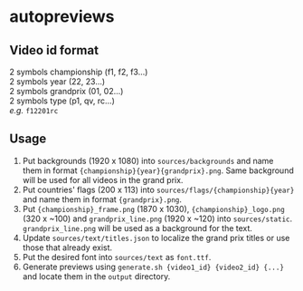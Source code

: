 # autopreviews

## Video id format

2 symbols championship (f1, f2, f3...)  
2 symbols year (22, 23...)  
2 symbols grandprix (01, 02...)  
2 symbols type (p1, qv, rc...)  
*e.g.* `f12201rc`

## Usage

1. Put backgrounds (1920 x 1080) into `sources/backgrounds` and name them in format `{championship}{year}{grandprix}.png`. Same background will be used for all videos in the grand prix.  
2. Put countries' flags (200 x 113) into `sources/flags/{championship}{year}` and name them in format `{grandprix}.png`.  
3. Put `{championship}_frame.png` (1870 x 1030), `{championship}_logo.png` (320 x ~100) and `grandprix_line.png` (1920 x ~120) into `sources/static`. `grandprix_line.png` will be used as a background for the text.  
4. Update `sources/text/titles.json` to localize the grand prix titles or use those that already exist.  
5. Put the desired font into `sources/text` as `font.ttf`.  
6. Generate previews using `generate.sh {video1_id} {video2_id} {...}` and locate them in the `output` directory.
